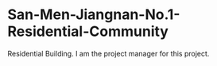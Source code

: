# San-Men-Jiangnan-No.1-Residential-Community
Residential Building. I am the project manager for this project.
